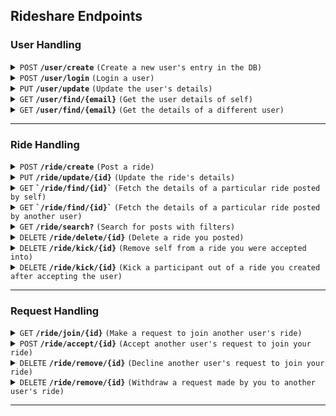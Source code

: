 ## Rideshare Endpoints


### User Handling

<details>
  <summary><code>POST</code> <code><b>/user/create</b></code> <code>(Create a new user's entry in the DB)</code></summary>

##### Body

> | Name | Required | Data Type | Description |
> |------|----------|-----------|-------------|
> | name | yes | string | Name of the user |
> | phNo | yes | number | Phone number of the user |
> | email | yes | string | Email of the user |

##### Response

> | HTTP Code | Response |
> |-----------|----------|
> | `201` | `{"message": "Created user."}` |
> | `400` | `{"message": "Email or Phone Number already exists."}` |
> | `500` | `{"message": "Internal Server Error!"}` |

</details>

<details>
  <summary><code>POST</code> <code><b>/user/login</b></code> <code>(Login a user)</code></summary>

##### Body

> | Name | Required | Data Type | Description |
> |------|----------|-----------|-------------|
> | token | yes | string | User's google idToken|
> | deviceToken | yes | string | User's device FCM Token|

##### Response

> | HTTP Code | Response |
> |-----------|----------|
> | `200` | `{"message": "Logged in user.", "token": "xyz"}` |
> | `404` | `{"message": "User not found in the DB."}` |
> | `500` | `{"message": "Internal Server Error!"}` |

</details>

<details>
  <summary><code>PUT</code> <code><b>/user/update</b></code> <code>(Update the user's details)</code></summary>

##### Auth

Bearer JWT Token

##### Body

> | Name | Required | Data Type | Description |
> |------|----------|-----------|-------------|
> | name | no | string | Name of the user |
> | phNo | no | number | Phone number of the user |
> | batch | no | number | Year of admission of the user |

##### Response

> | HTTP Code | Response |
> |-----------|----------|
> | `200` | `{"message": "Updated user."}` |
> | `400` | `{"message": "Email or Phone Number already exists."}` |
> | `404` | `{"message": "User not found in the DB."}` |
> | `500` | `{"message": "Internal Server Error!"}` |

</details>

<details>
  <summary><code>GET</code> <code><b>/user/find/{email}</b></code> <code>(Get the user details of self)</code></summary>

##### Auth

Bearer JWT Token

##### Parameters

> | Name | Required | Data Type | Description |
> |------|----------|-----------|-------------|
> | email | yes | string | Email of self |

##### Response

> | HTTP Code | Response |
> |-----------|----------|
> | `200` | `{"message": "Found user.", "name": "John Doe", "email": "doe@gmail.com", phNo: 9999999999, batch: 2021, rides: [...], rideRequests: [...]}` |
> | `404` | `{"message": "User not found in the DB."}` |
> | `500` | `{"message": "Internal Server Error!"}` |

</details>

<details>
  <summary><code>GET</code> <code><b>/user/find/{email}</b></code> <code>(Get the details of a different user)</code></summary>

##### Auth

Bearer JWT Token

##### Parameters

> | Name | Required | Data Type | Description |
> |------|----------|-----------|-------------|
> | email | yes | string | Email of another user |

##### Response

> | HTTP Code | Response |
> |-----------|----------|
> | `200` | `{"message": "Found user.", "name": "John Doe", "email": "doe@gmail.com", phNo: 9999999999, batch: 2021, rides: [...]}` |
> | `404` | `{"message": "User not found in the DB."}` |
> | `500` | `{"message": "Internal Server Error!"}` |

</details>

------------------------------------------------------------------------------------------

### Ride Handling

<details>
 <summary><code>POST</code> <code><b>/ride/create</b></code> <code>(Post a ride)</code></summary>

##### Auth

Bearer JWT Token

##### Body

> | Name | Required | Data Type | Description |
> |------|----------|-----------|-------------|
> | fromPlace | yes | number | Enum of the place leaving from |
> | toPlace | yes | number | Enum of the place arriving at |
> | seats | yes | number | Number of seats available for other users to join |
> | timeRangeStart | yes | string | `"YYYY-MM-DD hh:mm:ss"`-formatted timestamp of the start of the time range for departure |
> | timeRangeStop | yes | string | `"YYYY-MM-DD hh:mm:ss"`-formatted timestamp of the end of the time range for departure |
> | description | no | string | Optional caption to the post |

##### Response

> | HTTP Code | Response |
> |-----------|----------|
> | `201` | `{"message": "Posted ride.", "id": "xyz"}` |
> | `403` | `{"message": "User not found in the DB."}` |
> | `500` | `{"message": "Internal Server Error!"}` |

</details>

<details>
 <summary><code>PUT</code> <code><b>/ride/update/{id}</b></code> <code>(Update the ride's details)</code></summary>

##### Auth

Bearer JWT Token

##### Parameters

> | Name | Required | Data Type | Description |
> |------|----------|-----------|-------------|
> | id | yes | string | ID of the ride |

##### Body

> | Name | Required | Data Type | Description |
> |------|----------|-----------|-------------|
> | fromPlace | no | number | Enum of the place leaving from |
> | toPlace | no | number | Enum of the place arriving at |
> | seats | no | number | Number of seats available for other users to join |
> | timeRangeStart | no | string | `"YYYY-MM-DD hh:mm:ss"`-formatted timestamp of the start of the time slot |
> | timeRangeStop | no | string | `"YYYY-MM-DD hh:mm:ss"`-formatted timestamp of the end of the time slot |
> | description | no | string | Optional caption to the post |

##### Response

> | HTTP Code | Response |
> |-----------|----------|
> | `200` | `{"message": "Updated ride."}` |
> | `401` | `{"message": "Unauthorized to edit this ride."}` |
> | `403` | `{"message": "Ride not found in the DB."}` |
> | `403` | `{"message": "User not found in the DB."}` |
> | `500` | `{"message": "Internal Server Error!"}` |

</details>

<details>
 <summary><code>GET</code> <code><b>`/ride/find/{id}`</b></code> <code>(Fetch the details of a particular ride posted by self)</code></summary>

##### Auth

Bearer JWT Token

##### Parameters

> | Name | Required | Data Type | Description |
> |------|----------|-----------|-------------|
> | id | yes | string | ID of the ride |

##### Response

> | HTTP Code | Response |
> |-----------|----------|
> | `200` | `{"message": "Fetched ride.", "id": "xyz", , "originalPoster": {...}, "fromPlace": x, "toPlace": y, "seats": z, "timeRangeStart": x, "timeRangeStop": y, "participants": [...], "participantQueue": [...], "status": true, "createdAt": "YYYY-MM-DD hh:mm:ss", "updatedAt": "YYYY-MM-DD hh:mm:ss", "description": "xyz"}` |
> | `403` | `{"message": "Ride not found in the DB."}` |
> | `500` | `{"message": "Internal Server Error!"}` |

</details>

<details>
 <summary><code>GET</code> <code><b>`/ride/find/{id}`</b></code> <code>(Fetch the details of a particular ride posted by another user)</code></summary>

##### Auth

Bearer JWT Token

##### Parameters

> | Name | Required | Data Type | Description |
> |------|----------|-----------|-------------|
> | id | yes | string | ID of the ride |

##### Response

> | HTTP Code | Response |
> |-----------|----------|
> | `200` | `{"message": "Fetched ride.", "id": "xyz", , "originalPoster": {...}, "fromPlace": x, "toPlace": y, "seats": z, "timeRangeStart": x, "timeRangeStop": y, "participants": [...], "status": true, "createdAt": "YYYY-MM-DD hh:mm:ss", "updatedAt": "YYYY-MM-DD hh:mm:ss", "description": "xyz"}` |
> | `403` | `{"message": "Ride not found in the DB."}` |
> | `500` | `{"message": "Internal Server Error!"}` |

</details>

<details>
 <summary><code>GET</code> <code><b>/ride/search?</b></code> <code>(Search for posts with filters)</code></summary>

##### Auth

Bearer JWT Token

##### Query Parameters

> | Name | Required | Data Type | Description |
> |------|----------|-----------|-------------|
> | fromPlace | no | number | Enum of the place leaving from |
> | toPlace | no | number | Enum of the place arriving at |
> | startTime | no | string | `"YYYY-MM-DD hh:mm:ss"`-formatted timestamp of the start of a time range to search within |
> | endTime | no | string | `"YYYY-MM-DD hh:mm:ss"`-formatted timestamp of the end of a time range to search within |
> | availableSeats | no | number | Render only those rides with atleast this many free seats |
> | startAtRide | no | number | Starting index for pagination (inclusive) |
> | endAtRide | no | number | Ending index for pagination (inclusive) |
> | orderBy | no | number | `1` returns rides sorted by time of posting, `2` returns rides sorted by time of departure, `3` returns rides sorted by number of seats available. Use the corresponding negative numbers for descending order |

##### Response

> | HTTP Code | Response |
> |-----------|----------|
> | `200` | `{"message": "Fetched rides.", "rides": [...]}` |
> | `500` | `{"message": "Internal Server Error!"}` |

</details>

<details>
 <summary><code>DELETE</code> <code><b>/ride/delete/{id}</b></code> <code>(Delete a ride you posted)</code></summary>

##### Auth

Bearer JWT Token

##### Parameters

> | Name | Required | Data Type | Description |
> |------|----------|-----------|-------------|
> | id | yes | string | ID of the ride |

##### Response

> | HTTP Code | Response |
> |-----------|----------|
> | `200` | `{"message": "Deleted ride."}` |
> | `401` | `{"message": "Unauthorized to delete this ride."}` |
> | `404` | `{"message": "Ride not found in the DB."}` |
> | `500` | `{"message": "Internal Server Error!"}` |

</details>

<details>
 <summary><code>DELETE</code> <code><b>/ride/kick/{id}</b></code> <code>(Remove self from a ride you were accepted into)</code></summary>

##### Auth

Bearer JWT Token

##### Parameters

> | Name | Required | Data Type | Description |
> |------|----------|-----------|-------------|
> | id | yes | string | ID of the ride |

##### Body

> | Name | Required | Data Type | Description |
> |------|----------|-----------|-------------|
> | email | yes | email | email of self |

##### Response

> | HTTP Code | Response |
> |-----------|----------|
> | `200` | `{"message": "Removed from ride participants."}` |
> | `400` | `{"message": "User has not been accepted into this ride."}` |
> | `400` | `{"message": "Cannot kick user from his own ride."}` |
> | `403` | `{"message": "Unauthorized to kick users from this ride."}` |
> | `404` | `{"message": "Ride not found in the DB."}` |
> | `500` | `{"message": "Internal Server Error!"}` |

</details>

<details>
 <summary><code>DELETE</code> <code><b>/ride/kick/{id}</b></code> <code>(Kick a participant out of a ride you created after accepting the user)</code></summary>

##### Auth

Bearer JWT Token

##### Parameters

> | Name | Required | Data Type | Description |
> |------|----------|-----------|-------------|
> | id | yes | string | ID of the ride |

##### Body

> | Name | Required | Data Type | Description |
> |------|----------|-----------|-------------|
> | email | yes | email | email of the user being kicked |

##### Response

> | HTTP Code | Response |
> |-----------|----------|
> | `200` | `{"message": "Removed from ride participants."}` |
> | `400` | `{"message": "User has not been accepted into this ride."}` |
> | `400` | `{"message": "Cannot kick user from his own ride."}` |
> | `403` | `{"message": "Unauthorized to kick users from this ride."}` |
> | `404` | `{"message": "Ride not found in the DB."}` |
> | `500` | `{"message": "Internal Server Error!"}` |

</details>

------------------------------------------------------------------------------------------

### Request Handling

<details>
 <summary><code>GET</code> <code><b>/ride/join/{id}</b></code> <code>(Make a request to join another user's ride)</code></summary>

##### Auth

Bearer JWT Token

##### Parameters

> | Name | Required | Data Type | Description |
> |------|----------|-----------|-------------|
> | id | yes | string | ID of the ride |

##### Response

> | HTTP Code | Response |
> |-----------|----------|
> | `200` | `{"message": "Requested to join this ride."}` |
> | `400` | `{"message": "Cannot request to join your own ride."}` |
> | `400` | `{"message": "User has already requested to join this ride."}` |
> | `400` | `{"message": "User has already been accepted into this ride."}` |
> | `404` | `{"message": "User not found in the DB."}` |
> | `404` | `{"message": "Ride not found in the DB."}` |
> | `405` | `{"message": "Ride is full."}` |
> | `500` | `{"message": "Internal Server Error!"}` |

</details>

<details>
 <summary><code>POST</code> <code><b>/ride/accept/{id}</b></code> <code>(Accept another user's request to join your ride)</code></summary>

##### Auth

Bearer JWT Token

##### Parameters

> | Name | Required | Data Type | Description |
> |------|----------|-----------|-------------|
> | id | yes | string | ID of the ride |

##### Body

> | Name | Required | Data Type | Description |
> |------|----------|-----------|-------------|
> | email | yes | email | email of the user being accepted |

##### Response

> | HTTP Code | Response |
> |-----------|----------|
> | `200` | `{"message": "Accepted into this ride."}` |
> | `401` | `{"message": "Unauthorized to accept users into this ride."}` |
> | `404` | `{"message": "User has not requested to join this ride."}` |
> | `404` | `{"message": "Ride not found in the DB."}` |
> | `405` | `{"message": "Ride is full."}` |
> | `500` | `{"message": "Internal Server Error!"}` |

</details>

<details>
 <summary><code>DELETE</code> <code><b>/ride/remove/{id}</b></code> <code>(Decline another user's request to join your ride)</code></summary>

##### Auth

Bearer JWT Token

##### Parameters

> | Name | Required | Data Type | Description |
> |------|----------|-----------|-------------|
> | id | yes | string | ID of the ride |

##### Body

> | Name | Required | Data Type | Description |
> |------|----------|-----------|-------------|
> | email | yes | email | email of the user being declined |

##### Response

> | HTTP Code | Response |
> |-----------|----------|
> | `200` | `{"message": "Removed from request queue."}` |
> | `400` | `{"message": "Cannot remove user from his own ride."}` |
> | `400` | `{"message": "User has not requested to join this ride."}` |
> | `403` | `{"message": "Unauthorized to remove users from this ride."}` |
> | `404` | `{"message": "Ride not found in the DB."}` |
> | `500` | `{"message": "Internal Server Error!"}` |

</details>

<details>
 <summary><code>DELETE</code> <code><b>/ride/remove/{id}</b></code> <code>(Withdraw a request made by you to another user's ride)</code></summary>

##### Auth

Bearer JWT Token

##### Parameters

> | Name | Required | Data Type | Description |
> |------|----------|-----------|-------------|
> | id | yes | string | ID of the ride |

##### Body

> | Name | Required | Data Type | Description |
> |------|----------|-----------|-------------|
> | email | yes | email | email of self |

##### Response

> | HTTP Code | Response |
> |-----------|----------|
> | `200` | `{"message": "Removed from request queue."}` |
> | `400` | `{"message": "Cannot remove user from his own ride."}` |
> | `400` | `{"message": "User has not requested to join this ride."}` |
> | `403` | `{"message": "Unauthorized to remove users from this ride."}` |
> | `404` | `{"message": "Ride not found in the DB."}` |
> | `500` | `{"message": "Internal Server Error!"}` |

</details>

------------------------------------------------------------------------------------------
